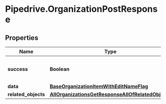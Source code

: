 # Pipedrive.OrganizationPostResponse

## Properties

Name | Type | Description | Notes
------------ | ------------- | ------------- | -------------
**success** | **Boolean** | If the response is successful or not | [optional] 
**data** | [**BaseOrganizationItemWithEditNameFlag**](BaseOrganizationItemWithEditNameFlag.md) |  | [optional] 
**related_objects** | [**AllOrganizationsGetResponseAllOfRelatedObjects**](AllOrganizationsGetResponseAllOfRelatedObjects.md) |  | [optional] 


